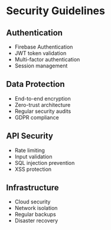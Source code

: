 
# Security Guidelines

## Authentication
- Firebase Authentication
- JWT token validation
- Multi-factor authentication
- Session management

## Data Protection
- End-to-end encryption
- Zero-trust architecture
- Regular security audits
- GDPR compliance

## API Security
- Rate limiting
- Input validation
- SQL injection prevention
- XSS protection

## Infrastructure
- Cloud security
- Network isolation
- Regular backups
- Disaster recovery

